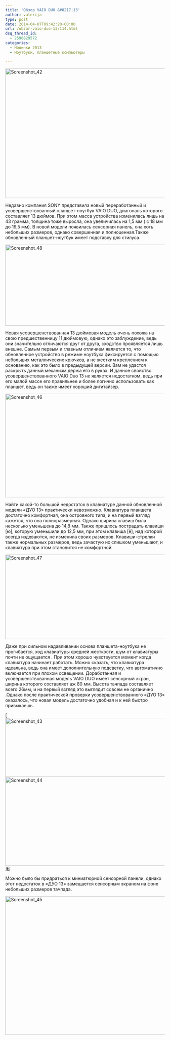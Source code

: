 ```yaml
---
title: 'Обзор VAIO DUO &#8217;13'
author: valerija
type: post
date: 2014-04-07T09:42:20+00:00
url: /obzor-vaio-duo-13/114.html
dsq_thread_id:
  - 2590829572
categories:
  - Новинки 2013
  - Ноутбуки, планшетные компьютеры

---
```

[<img class="alignnone size-full wp-image-115" alt="Screenshot_42" src="http://csmagazine.com/wp-content/uploads/2014/04/Screenshot_42.jpg" width="594" height="409" srcset="http://csmagazine.com/wp-content/uploads/2014/04/Screenshot_42.jpg 594w, http://csmagazine.com/wp-content/uploads/2014/04/Screenshot_42-300x206.jpg 300w" sizes="(max-width: 594px) 100vw, 594px" />][1]

Недавно компания SONY представила новый переработанный и усовершенствованный планшет-ноутбук VAIO DUO, диагональ которого составляет 13 дюймов. При этом масса устройства изменилась лишь на 43 грамма, толщина тоже выросла, она увеличилась на 1,5 мм ( c 18 мм до 19,5 мм). В новой модели появилась сенсорная панель, она хоть небольших размеров, однако совершенная и полноценная.Также обновленный планшет-ноутбук имеет подставку для стилуса.<!--more-->

<!--more-->

[<img class="alignnone size-full wp-image-121" alt="Screenshot_48" src="http://csmagazine.com/wp-content/uploads/2014/04/Screenshot_48.jpg" width="596" height="256" srcset="http://csmagazine.com/wp-content/uploads/2014/04/Screenshot_48.jpg 596w, http://csmagazine.com/wp-content/uploads/2014/04/Screenshot_48-300x128.jpg 300w" sizes="(max-width: 596px) 100vw, 596px" />][2]

Новая усовершенствованная 13 дюймовая модель очень похожа на свою предшественницу 11 дюймовую, однако это заблуждение, ведь они значительно отличаются друг от друга, сходство проявляется лишь внешне. Самым первым и главным отличием является то, что обновленное устройство в режиме ноутбука фиксируется с помощью небольших металлических крючков, а не жестким креплением к основанию, как это было в предыдущей версии. Вам не удастся раскрыть данный механизм держа его в руках. И данное свойство усовершенствованного VAIO Duo 13 не является недостатком, ведь при его малой массе его правильнее и более логично использовать как планшет, ведь он также имеет хороший дигитайзер.

[<img class="alignnone size-full wp-image-119" alt="Screenshot_46" src="http://csmagazine.com/wp-content/uploads/2014/04/Screenshot_46.jpg" width="593" height="327" srcset="http://csmagazine.com/wp-content/uploads/2014/04/Screenshot_46.jpg 593w, http://csmagazine.com/wp-content/uploads/2014/04/Screenshot_46-300x165.jpg 300w" sizes="(max-width: 593px) 100vw, 593px" />][3]

Найти какой-то большой недостаток в клавиатуре данной обновленной модели &#171;ДУО 13&#187; практически невозможно. Клавиатура планшета достаточно комфортная, она островного типа, и на первый взгляд кажется, что она полноразмерная. Однако ширина клавиш была несколько уменьшена до 14,8 мм. Также пришлось пострадать клавиши [ю], которую уменьшили до 12,5 мм, при этом клавиша [ё], над которой всегда издеваются, не изменила своих размеров. Клавиши-стрелки также нормальных размеров, ведь зачастую их слишком уменьшают, и клавиатура при этом становится не комфортной.

[<img class="alignnone size-full wp-image-120" alt="Screenshot_47" src="http://csmagazine.com/wp-content/uploads/2014/04/Screenshot_47.jpg" width="591" height="267" srcset="http://csmagazine.com/wp-content/uploads/2014/04/Screenshot_47.jpg 591w, http://csmagazine.com/wp-content/uploads/2014/04/Screenshot_47-300x135.jpg 300w" sizes="(max-width: 591px) 100vw, 591px" />][4]

Даже при сильном надавливании основа планшета-ноутбука не прогибается, ход клавиатуры средней жесткости, шум от клавиатуры почти не ощущается . При этом хорошо чувствуется момент когда клавиатура начинает работать. Можно сказать, что клавиатура идеальна, ведь она имеет дополнительную подсветку, что автоматично включается при плохом освещении. Доработанная и усовершенствованная модель VAIO DUO имеет сенсорный экран, ширина которого составляет аж 80 мм. Высота тачпада составляет всего 26мм, и на первый взгляд это выглядит совсем не органично .Однако после практической проверки усовершенствованного &#171;ДУО 13&#187; оказалось, что новая модель достаточно удобная и к ней быстро привыкаешь.

[<img class="alignnone size-full wp-image-116" alt="Screenshot_43" src="http://csmagazine.com/wp-content/uploads/2014/04/Screenshot_43.jpg" width="643" height="186" srcset="http://csmagazine.com/wp-content/uploads/2014/04/Screenshot_43.jpg 643w, http://csmagazine.com/wp-content/uploads/2014/04/Screenshot_43-300x86.jpg 300w" sizes="(max-width: 643px) 100vw, 643px" />[<img class="alignnone size-full wp-image-117" alt="Screenshot_44" src="http://csmagazine.com/wp-content/uploads/2014/04/Screenshot_44.jpg" width="633" height="281" srcset="http://csmagazine.com/wp-content/uploads/2014/04/Screenshot_44.jpg 633w, http://csmagazine.com/wp-content/uploads/2014/04/Screenshot_44-300x133.jpg 300w" sizes="(max-width: 633px) 100vw, 633px" />][5]][6]

Можно было бы придраться к миниатюрной сенсорной панели, однако этот недостаток в &#171;ДУО 13&#187; замещается сенсорным экраном на фоне небольших размеров тачпада.

[<img class="alignnone size-full wp-image-118" alt="Screenshot_45" src="http://csmagazine.com/wp-content/uploads/2014/04/Screenshot_45.jpg" width="592" height="438" srcset="http://csmagazine.com/wp-content/uploads/2014/04/Screenshot_45.jpg 592w, http://csmagazine.com/wp-content/uploads/2014/04/Screenshot_45-300x221.jpg 300w" sizes="(max-width: 592px) 100vw, 592px" />][7]

 [1]: http://csmagazine.com/wp-content/uploads/2014/04/Screenshot_42.jpg
 [2]: http://csmagazine.com/wp-content/uploads/2014/04/Screenshot_48.jpg
 [3]: http://csmagazine.com/wp-content/uploads/2014/04/Screenshot_46.jpg
 [4]: http://csmagazine.com/wp-content/uploads/2014/04/Screenshot_47.jpg
 [5]: http://csmagazine.com/wp-content/uploads/2014/04/Screenshot_44.jpg
 [6]: http://csmagazine.com/wp-content/uploads/2014/04/Screenshot_43.jpg
 [7]: http://csmagazine.com/wp-content/uploads/2014/04/Screenshot_45.jpg